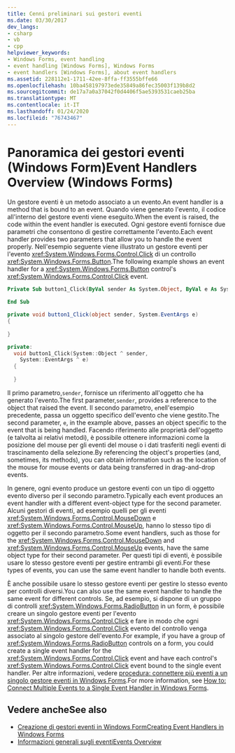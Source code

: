 ```yaml
---
title: Cenni preliminari sui gestori eventi
ms.date: 03/30/2017
dev_langs:
- csharp
- vb
- cpp
helpviewer_keywords:
- Windows Forms, event handling
- event handling [Windows Forms], Windows Forms
- event handlers [Windows Forms], about event handlers
ms.assetid: 228112e1-1711-42ee-8ffa-ff3555bffe66
ms.openlocfilehash: 10ba458197973ede35849a86fec35003f139b8d2
ms.sourcegitcommit: de17a7a0a37042f0d4406f5ae5393531caeb25ba
ms.translationtype: MT
ms.contentlocale: it-IT
ms.lasthandoff: 01/24/2020
ms.locfileid: "76743467"
---
```

# <a name="event-handlers-overview-windows-forms"></a><span data-ttu-id="c0bf7-102">Panoramica dei gestori eventi (Windows Form)</span><span class="sxs-lookup"><span data-stu-id="c0bf7-102">Event Handlers Overview (Windows Forms)</span></span>
<span data-ttu-id="c0bf7-103">Un gestore eventi è un metodo associato a un evento.</span><span class="sxs-lookup"><span data-stu-id="c0bf7-103">An event handler is a method that is bound to an event.</span></span> <span data-ttu-id="c0bf7-104">Quando viene generato l'evento, il codice all'interno del gestore eventi viene eseguito.</span><span class="sxs-lookup"><span data-stu-id="c0bf7-104">When the event is raised, the code within the event handler is executed.</span></span> <span data-ttu-id="c0bf7-105">Ogni gestore eventi fornisce due parametri che consentono di gestire correttamente l'evento.</span><span class="sxs-lookup"><span data-stu-id="c0bf7-105">Each event handler provides two parameters that allow you to handle the event properly.</span></span> <span data-ttu-id="c0bf7-106">Nell'esempio seguente viene illustrato un gestore eventi per l'evento <xref:System.Windows.Forms.Control.Click> di un controllo <xref:System.Windows.Forms.Button>.</span><span class="sxs-lookup"><span data-stu-id="c0bf7-106">The following example shows an event handler for a <xref:System.Windows.Forms.Button> control's <xref:System.Windows.Forms.Control.Click> event.</span></span>  
  
```vb  
Private Sub button1_Click(ByVal sender As System.Object, ByVal e As System.EventArgs) Handles button1.Click  
  
End Sub  
```  
  
```csharp  
private void button1_Click(object sender, System.EventArgs e)   
{  
  
}  
```  
  
```cpp  
private:  
  void button1_Click(System::Object ^ sender,  
    System::EventArgs ^ e)  
  {  
  
  }  
```  
  
 <span data-ttu-id="c0bf7-107">Il primo parametro,`sender`, fornisce un riferimento all'oggetto che ha generato l'evento.</span><span class="sxs-lookup"><span data-stu-id="c0bf7-107">The first parameter,`sender`, provides a reference to the object that raised the event.</span></span> <span data-ttu-id="c0bf7-108">Il secondo parametro, `e`nell'esempio precedente, passa un oggetto specifico dell'evento che viene gestito.</span><span class="sxs-lookup"><span data-stu-id="c0bf7-108">The second parameter, `e`, in the example above, passes an object specific to the event that is being handled.</span></span> <span data-ttu-id="c0bf7-109">Facendo riferimento alle proprietà dell'oggetto (e talvolta ai relativi metodi), è possibile ottenere informazioni come la posizione del mouse per gli eventi del mouse o i dati trasferiti negli eventi di trascinamento della selezione.</span><span class="sxs-lookup"><span data-stu-id="c0bf7-109">By referencing the object's properties (and, sometimes, its methods), you can obtain information such as the location of the mouse for mouse events or data being transferred in drag-and-drop events.</span></span>  
  
 <span data-ttu-id="c0bf7-110">In genere, ogni evento produce un gestore eventi con un tipo di oggetto evento diverso per il secondo parametro.</span><span class="sxs-lookup"><span data-stu-id="c0bf7-110">Typically each event produces an event handler with a different event-object type for the second parameter.</span></span> <span data-ttu-id="c0bf7-111">Alcuni gestori di eventi, ad esempio quelli per gli eventi <xref:System.Windows.Forms.Control.MouseDown> e <xref:System.Windows.Forms.Control.MouseUp>, hanno lo stesso tipo di oggetto per il secondo parametro.</span><span class="sxs-lookup"><span data-stu-id="c0bf7-111">Some event handlers, such as those for the <xref:System.Windows.Forms.Control.MouseDown> and <xref:System.Windows.Forms.Control.MouseUp> events, have the same object type for their second parameter.</span></span> <span data-ttu-id="c0bf7-112">Per questi tipi di eventi, è possibile usare lo stesso gestore eventi per gestire entrambi gli eventi.</span><span class="sxs-lookup"><span data-stu-id="c0bf7-112">For these types of events, you can use the same event handler to handle both events.</span></span>  
  
 <span data-ttu-id="c0bf7-113">È anche possibile usare lo stesso gestore eventi per gestire lo stesso evento per controlli diversi.</span><span class="sxs-lookup"><span data-stu-id="c0bf7-113">You can also use the same event handler to handle the same event for different controls.</span></span> <span data-ttu-id="c0bf7-114">Se, ad esempio, si dispone di un gruppo di controlli <xref:System.Windows.Forms.RadioButton> in un form, è possibile creare un singolo gestore eventi per l'evento <xref:System.Windows.Forms.Control.Click> e fare in modo che ogni <xref:System.Windows.Forms.Control.Click> evento del controllo venga associato al singolo gestore dell'evento.</span><span class="sxs-lookup"><span data-stu-id="c0bf7-114">For example, if you have a group of <xref:System.Windows.Forms.RadioButton> controls on a form, you could create a single event handler for the <xref:System.Windows.Forms.Control.Click> event and have each control's <xref:System.Windows.Forms.Control.Click> event bound to the single event handler.</span></span> <span data-ttu-id="c0bf7-115">Per altre informazioni, vedere [procedura: connettere più eventi a un singolo gestore eventi in Windows Forms](how-to-connect-multiple-events-to-a-single-event-handler-in-windows-forms.md).</span><span class="sxs-lookup"><span data-stu-id="c0bf7-115">For more information, see [How to: Connect Multiple Events to a Single Event Handler in Windows Forms](how-to-connect-multiple-events-to-a-single-event-handler-in-windows-forms.md).</span></span>  
  
## <a name="see-also"></a><span data-ttu-id="c0bf7-116">Vedere anche</span><span class="sxs-lookup"><span data-stu-id="c0bf7-116">See also</span></span>

- [<span data-ttu-id="c0bf7-117">Creazione di gestori eventi in Windows Form</span><span class="sxs-lookup"><span data-stu-id="c0bf7-117">Creating Event Handlers in Windows Forms</span></span>](creating-event-handlers-in-windows-forms.md)
- [<span data-ttu-id="c0bf7-118">Informazioni generali sugli eventi</span><span class="sxs-lookup"><span data-stu-id="c0bf7-118">Events Overview</span></span>](events-overview-windows-forms.md)
